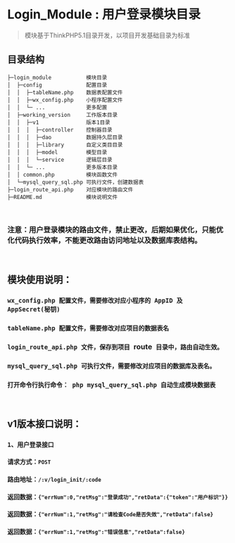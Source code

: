 Login_Module : 用户登录模块目录
===============

> 模块基于ThinkPHP5.1目录开发，以项目开发基础目录为标准

## 目录结构

~~~
├─login_module           模块目录
│  ├─config              配置目录
│  │  ├─tableName.php    数据表配置文件
│  │  ├─wx_config.php    小程序配置文件
│  │  └─ ...             更多配置
│  ├─working_version     工作版本目录
│  │  ├─v1               版本1目录
│  │  │  ├─controller    控制器目录
│  │  │  ├─dao           数据持久层目录
│  │  │  ├─library       自定义类目目录
│  │  │  ├─model         模型目录
│  │  │  └─service       逻辑层目录
│  │  └─ ...             更多版本目录      
│  │ common.php          模块函数文件
│  └─mysql_query_sql.php 可执行文件，创建数据表
├─login_route_api.php    对应模块的路由文件
├─README.md              模块说明文件
~~~

<br/>

### 注意：用户登录模块的路由文件，禁止更改，后期如果优化，只能优化代码执行效率，不能更改路由访问地址以及数据库表结构。

<br/>

## 模块使用说明：

### `wx_config.php 配置文件，需要修改对应小程序的 AppID 及 AppSecret(秘钥)`

### `tableName.php 配置文件，需要修改对应项目的数据表名`

### `login_route_api.php 文件，保存到项目 `route` 目录中，路由自动生效。`

### `mysql_query_sql.php 可执行文件，需要修改对应项目的数据库及表名。`

### `打开命令行执行命令： php mysql_query_sql.php 自动生成模块数据表`

<br/>

## v1版本接口说明：

### `1、用户登录接口`

#### 请求方式：`POST` 

#### 路由地址：`/:v/login_init/:code`

#### 返回数据：`{"errNum":0,"retMsg":"登录成功","retData":{"token":"用户标识"}}`

#### 返回数据：`{"errNum":1,"retMsg":"请检查Code是否失效","retData":false}`

#### 返回数据：`{"errNum":1,"retMsg":"错误信息","retData":false}`
